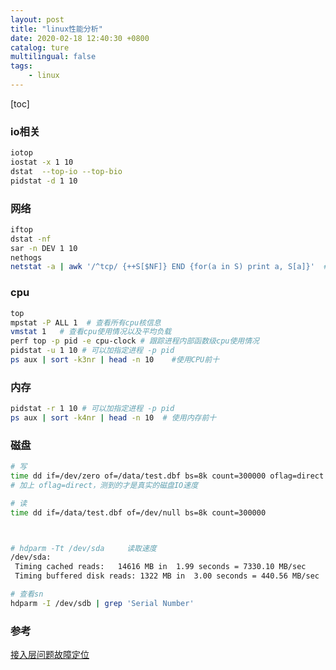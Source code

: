 ```yaml
---
layout: post
title: "linux性能分析"
date: 2020-02-18 12:40:30 +0800
catalog: ture
multilingual: false
tags:
    - linux
---
```

[toc]

### io相关

```bash
iotop
iostat -x 1 10
dstat  --top-io --top-bio
pidstat -d 1 10
```

### 网络

```bash
iftop
dstat -nf
sar -n DEV 1 10
nethogs
netstat -a | awk '/^tcp/ {++S[$NF]} END {for(a in S) print a, S[a]}'  #tcp链接情况
```

### cpu

```bash
top
mpstat -P ALL 1  # 查看所有cpu核信息
vmstat 1   # 查看cpu使用情况以及平均负载
perf top -p pid -e cpu-clock # 跟踪进程内部函数级cpu使用情况
pidstat -u 1 10 # 可以加指定进程 -p pid
ps aux | sort -k3nr | head -n 10    #使用CPU前十
```

### 内存

```bash
pidstat -r 1 10 # 可以加指定进程 -p pid
ps aux | sort -k4nr | head -n 10  # 使用内存前十

```

### 磁盘

```bash
# 写
time dd if=/dev/zero of=/data/test.dbf bs=8k count=300000 oflag=direct
# 加上 oflag=direct，测到的才是真实的磁盘IO速度

# 读
time dd if=/data/test.dbf of=/dev/null bs=8k count=300000



# hdparm -Tt /dev/sda     读取速度
/dev/sda:
 Timing cached reads:   14616 MB in  1.99 seconds = 7330.10 MB/sec
 Timing buffered disk reads: 1322 MB in  3.00 seconds = 440.56 MB/sec

# 查看sn
hdparm -I /dev/sdb | grep 'Serial Number'

```

### 参考
[接入层问题故障定位](https://www.jianshu.com/p/0bbac570fa4c)